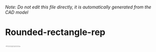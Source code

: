 ###### Note: Do not edit this file directly, it is automatically generated from the CAD model

# Rounded-rectangle-rep

![](/project.svg)



 

